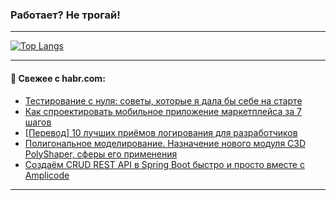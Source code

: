 ### Работает? Не трогай!

---
<!--
#### 🛠️ Technical stack:

![Java](https://img.shields.io/badge/Java-informational?logo=Oracle&style=flat&logoColor=white&color=FF4500)
![Kotlin](https://img.shields.io/badge/Kotlin-informational?logo=Kotlin&style=flat&logoColor=white&color=774D97)
![TS](https://img.shields.io/badge/TypeScript-informational?logo=typeScript&style=flat&logoColor=black&color=017acc)
![Python](https://img.shields.io/badge/Python-informational?logo=Python&style=flat&logoColor=black&color=ffdd54) <br>
![Spring](https://img.shields.io/badge/Spring-informational?logo=Spring&style=flat&logoColor=white&color=6DB33F) 
![SpringBoot](https://img.shields.io/badge/SpringBoot-informational?logo=SpringBoot&style=flat&logoColor=white&color=6DB33F)
![Nest](https://img.shields.io/badge/NestJS-informational?logo=NestJS&style=flat&logoColor=white&color=E0234E) 
![NodeJS](https://img.shields.io/badge/NodeJS-informational?logo=node.js&style=flat&logoColor=white&color=70A760)<br>
![PostgreSQL](https://img.shields.io/badge/PostgreSQL-informational?logo=PostgreSQL&style=flat&logoColor=white&color=DAA520)
![MongoDB](https://img.shields.io/badge/MongoDB-informational?logo=MongoDB&style=flat&logoColor=white&color=870000)
![Apache](https://img.shields.io/badge/Apache-informational?logo=apache&style=flat&logoColor=white&color=f74e28)

___ 
-->

<!--- #### 🛠️ : --->

[![Top Langs](https://github-readme-stats-82jvfl3w3-advtsettinggmailcoms-projects.vercel.app/api/top-langs/?username=zloylis&langs_count=10&hide_title=true&title_color=e6edf3&size_weight=0.5&count_weight=0.5&layout=compact&hide_progress=true&hide_border=true&theme=dracula)](https://github.com/zloylis)

<!---


####  :octocat:&nbsp;&nbsp; Статистика:

![GitHub stats](https://github-readme-stats-u2qms2cxw-advtsettinggmailcoms-projects.vercel.app/api?username=zloylis&show_icons=true&hide_border=true&theme=dracula&title_color=e6edf3&include_all_commits=true&count_private=true&hide_rank=false&hide_title=true&rank_icon=github)
-->
---

#### 💬 Свежее с habr.com:

<!-- BLOG-POST-LIST:START -->
- [Тестирование с нуля: советы, которые я дала бы себе на старте](https://habr.com/ru/companies/doubletapp/articles/867204/?utm_source=habrahabr&utm_medium=rss&utm_campaign=867204)
- [Как спроектировать мобильное приложение маркетплейса за 7 шагов](https://habr.com/ru/companies/exolve/articles/867332/?utm_source=habrahabr&utm_medium=rss&utm_campaign=867332)
- [[Перевод] 10 лучших приёмов логирования для разработчиков](https://habr.com/ru/companies/netologyru/articles/861800/?utm_source=habrahabr&utm_medium=rss&utm_campaign=861800)
- [Полигональное моделирование. Назначение нового модуля C3D PolyShaper, сферы его применения](https://habr.com/ru/companies/ascon/articles/843804/?utm_source=habrahabr&utm_medium=rss&utm_campaign=843804)
- [Создаём CRUD REST API в Spring Boot быстро и просто вместе с Amplicode](https://habr.com/ru/companies/haulmont/articles/866060/?utm_source=habrahabr&utm_medium=rss&utm_campaign=866060)
<!-- BLOG-POST-LIST:END -->

---
